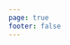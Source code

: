 ```yaml
---
page: true
footer: false
---
```


<script setup>
import TalentLoading from './components/TalentLoading.vue'
</script>

<TalentLoading />
